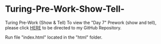 # Turing-Pre-Work-Show-Tell-
Turing Pre-Work (Show &amp; Tell)
To view the "Day 7" Prework (show and tell), please click [HERE](https://github.com/jlavar1/Turing-Pre-Work-Show-Tell-) to be directed to my GitHub Repository.

Run file "index.html" located in the "html" folder. 
